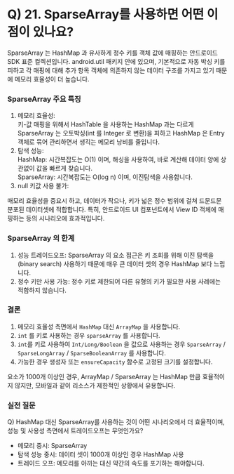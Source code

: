 # Q) 21. SparseArray를 사용하면 어떤 이점이 있나요?

SparseArray 는 HashMap 과 유사하게 정수 키를 객체 값에 매핑하는
안드로이드 SDK 표준 컬렉션입니다. android.util 패키지 안에 있으며,
기본적으로 자동 박싱 키를 피하고 각 매핑에 대해 추가 항목 객체에 의존하지 않는 데이터 구조를
가지고 있기 때문에  메모리 효율성이 더 높습니다.


### SparseArray 주요 특징
1. 메모리 효율성:<br/>
키-값 매핑을 위해서 HashTable 을 사용하는 HashMap 과는 다르게
SparseArray 는 오토박싱(int 를 Integer 로 변환)을 피하고 
HashMap 은 Entry 객체로 묶어 관리하면서 생긱는 메모리 낭비를 줄입니다.
2. 탐색 성능:<br/>
HashMap: 시간복잡도는 O(1) 이며, 해싱을 사용하여, 바로 계산해 데이터 양에 상관없이 값을 빠르게 찾습니다.<br/>
SparseArray: 시간복잡도는 O(log n) 이며, 이진탐색을 사용합니다.<br/>
3. null 키값 사용 불가:

매모리 효율성을 중요시 하고, 데이터가 작으나, 키가 넓은 정수 범위에 걸쳐 드문드문 분포된 데이터셋에 적합합니다.
특히, 안드로이드 UI 컴포넌트에서 View ID 객체에 매핑하는 등의 시나리오에 효과적입니다.


### SparseArray 의 한계
1. 성능 트레이드오프: SparseArray 의 요소 접근은 키 조회를 위해
   이진 탐색을 (binary search) 사용하기 때문에 매우 큰 데이터
   셋의 경우 HashMap 보다 느립니다.
2. 정수 키만 사용 가능: 정수 키로 제한되어 다른 유형의 키가
   필요한 사용 사례에는 적합하지 않습니다.

### 결론
1. 메모리 효율성 측면에서 `HashMap` 대신 `ArrayMap` 을 사용합니다.
2. `int` 를 키로 사용하는 경우 `sparseArray` 를 사용합니다.
3. `int`를 키로 사용하여 `Int/Long/Boolean` 을 값으로 사용하는 경우
`SparseArray` / `SparseLongArray` / `SparseBooleanArray` 를 사용합니다.
4. 가능한 경우 생성자 또는 `ensureCapacity` 함수로 고정된 크기를 설정합니다.

요소가 1000개 이상인 경우, ArrayMap / SparseArray 는 
HashMap 만큼 효율적이지 않지만, 모바일과 같이 리소스가 제한적인 상황에서 유용합니다.


### 실전 질문
Q) HashMap 대신 SparseArray를 사용하는 것이 어떤 시나리오에서 더
효율적이며, 성능 및 사용성 측면에서 트레이드오프는 무엇인가요?

- 메모리 중시: SparseArray
- 탐색 성능 중시: 데이터 셋이 1000개 이상인 경우 HashMap 사용
- 트레이드 오프: 메모리를 아끼는 대신 약간의 속도를 포기하는 해야합니다.